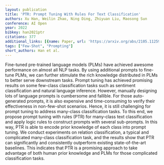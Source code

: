 ```yaml
---
layout: publication
title: 'PTR: Prompt Tuning With Rules For Text Classification'
authors: Xu Han, Weilin Zhao, Ning Ding, Zhiyuan Liu, Maosong Sun
conference: AI Open
year: 2022
bibkey: han2021ptr
citations: 377
additional_links: [{name: Paper, url: 'https://arxiv.org/abs/2105.11259'}]
tags: ["Few-Shot", "Prompting"]
short_authors: Han et al.
---
```

Fine-tuned pre-trained language models (PLMs) have achieved awesome
performance on almost all NLP tasks. By using additional prompts to fine-tune
PLMs, we can further stimulate the rich knowledge distributed in PLMs to better
serve downstream tasks. Prompt tuning has achieved promising results on some
few-class classification tasks such as sentiment classification and natural
language inference. However, manually designing lots of language prompts is
cumbersome and fallible. For those auto-generated prompts, it is also expensive
and time-consuming to verify their effectiveness in non-few-shot scenarios.
Hence, it is still challenging for prompt tuning to address many-class
classification tasks. To this end, we propose prompt tuning with rules (PTR)
for many-class text classification and apply logic rules to construct prompts
with several sub-prompts. In this way, PTR is able to encode prior knowledge of
each class into prompt tuning. We conduct experiments on relation
classification, a typical and complicated many-class classification task, and
the results show that PTR can significantly and consistently outperform
existing state-of-the-art baselines. This indicates that PTR is a promising
approach to take advantage of both human prior knowledge and PLMs for those
complicated classification tasks.